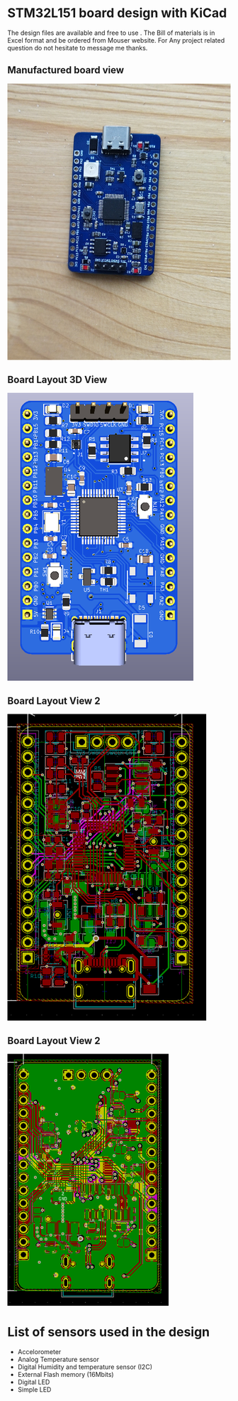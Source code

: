 # STM32L151 board design with KiCad 
The design files are available and free to use . The Bill of materials is in Excel format and be ordered from Mouser website. For Any project related question do not hesitate to message me thanks.
## Manufactured board view
![JLPC Assembled Board ](./images/board.PNG)

## Board Layout 3D View 
![3D View](./images/3D1.PNG)


## Board Layout View 2
![Routes](./images/Routes1.PNG)

## Board Layout View 2
![Routes](./images/Routes2.PNG)


# List of sensors used in the design 
* Accelorometer 
* Analog Temperature sensor
* Digital Humidity and temperature sensor (I2C)
* External Flash memory (16Mbits)
* Digital LED 
* Simple LED 